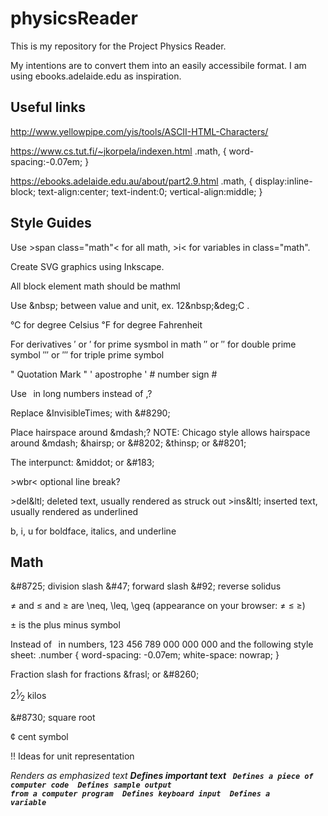 
# physicsReader

This is my repository for the Project Physics Reader.

My intentions are to convert them into an easily accessibile format.
I am using ebooks.adelaide.edu as inspiration.


## Useful links

http://www.yellowpipe.com/yis/tools/ASCII-HTML-Characters/

https://www.cs.tut.fi/~jkorpela/indexen.html
.math, {
    word-spacing:-0.07em;
}


https://ebooks.adelaide.edu.au/about/part2.9.html
.math, {
    display:inline-block;
    text-align:center;
    text-indent:0;
    vertical-align:middle;
}

## Style Guides


Use &gt;span class="math"&lt; for all math, &gt;i&lt; for variables in class="math".

Create SVG graphics using Inkscape.

All block element math should be mathml

Use &amp;nbsp; between value and unit, ex. 12&amp;nbsp;&amp;deg;C .

&#8451; for degree Celsius
&#8457; for degree Fahrenheit

For derivatives
&prime; or &#8242; for prime sysmbol in math
&Prime; or &#8243; for double prime symbol
&tprime; or &#8244; for triple prime symbol

&#34; Quotation Mark "
&#39; apostrophe '
&#35; number sign #

Use &thinsp; in long numbers instead of ,?

Replace &amp;InvisibleTimes; with &amp;#8290;

Place hairspace around &amp;mdash;?
NOTE: Chicago style allows hairspace around &amp;mdash;
&amp;hairsp; or &amp;#8202;
&amp;thinsp; or &amp;#8201;

The interpunct: &amp;middot; or &amp;#183;

&gt;wbr&lt; optional line break?

&gt;del&ltl; deleted text, usually rendered as struck out
&gt;ins&ltl; inserted text, usually rendered as underlined


b, i, u for boldface, italics, and underline

## Math

&amp;#8725; division slash
&amp;#47; forward slash
&amp;#92; reverse solidus

&#8800; and &#8804; and &#8805; are \neq, \leq, \geq (appearance on your browser: ≠ ≤ ≥)

&plusmn; is the plus minus symbol

Instead of &thinsp; in numbers,
<span class="number">123 456 789 000 000 000</span>
and the following style sheet:
.number { word-spacing: -0.07em; white-space: nowrap; }

Fraction slash for fractions &amp;frasl; or &amp;#8260;
<p>2<sup>1</sup>&frasl;<sub>2</sub> kilos<p>


&amp;#8730; square root

&#162; cent symbol



!! Ideas for unit representation

<em>    Renders as emphasized text
<strong>    Defines important text
<code>  Defines a piece of computer code
<samp>  Defines sample output from a computer program
<kbd>   Defines keyboard input
<var>   Defines a variable

